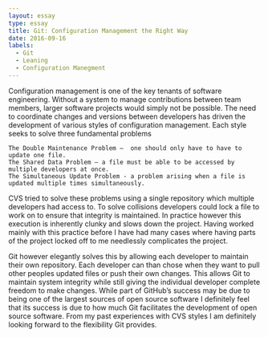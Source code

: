 ```yaml
---
layout: essay
type: essay
title: Git: Configuration Management the Right Way
date: 2016-09-16
labels:
  - Git
  - Leaning
  - Configuration Manegment
---
```

Configuration management is one of the key tenants of software engineering. Without a system to manage contributions between team members, larger software projects would simply not be possible. The need to coordinate changes and versions between developers has driven the development of various styles of configuration management.  Each style seeks to solve three fundamental problems

	The Double Maintenance Problem –  one should only have to have to update one file.
	The Shared Data Problem – a file must be able to be accessed by multiple developers at once.
	The Simultaneous Update Problem - a problem arising when a file is updated multiple times simultaneously.
CVS tried to solve these problems using a single repository which multiple developers had access to. To solve collisions developers could lock a file to work on to ensure that integrity is maintained. In practice however this execution is inherently clunky and slows down the project. Having worked mainly with this practice before I have had many cases where having parts of the project locked off to me needlessly complicates the project.

Git however elegantly solves this by allowing each developer to maintain their own repository. Each developer can than chose when they want to pull other peoples updated files or push their own changes. This allows Git to maintain system integrity while still giving the individual developer complete freedom to make changes. While part of GitHub’s success may be due to being one of the largest sources of open source software I definitely feel that its success is due to how much Git facilitates the development of open source software. From my past experiences with CVS styles I am definitely looking forward to the flexibility Git provides.
